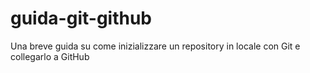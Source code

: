 # guida-git-github
Una breve guida su come inizializzare un repository in locale con Git e collegarlo a GitHub
